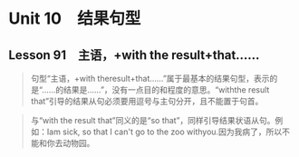 ﻿ # Unit 10　结果句型
 ## Lesson 91　主语，+with the result+that……
 
> 句型“主语，+with theresult+that……”属于最基本的结果句型，表示的是“……的结果是……”，没有一点目的和程度的意思。“withthe result that”引导的结果从句必须要用逗号与主句分开，且不能置于句首。

> 与“with the result that”同义的是“so that”，同样引导结果状语从句。例如：Iam sick, so that I can't go to the zoo withyou.因为我病了，所以不能和你去动物园。


 